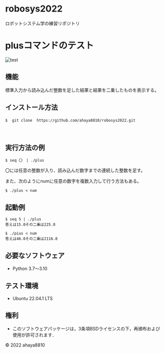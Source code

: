 # robosys2022
 
ロボットシステム学の練習リポジトリ

# plusコマンドのテスト

![test](https://github.com/ahaya8810/robosys2022/actions/workflows/test.yml/badge.svg)

## 機能

標準入力から読み込んだ整数を足した結果と結果を二乗したものを表示する。


## インストール方法

```
$  git clone  https://github.com/ahaya8810/robosys2022.git 　
```
　　　　　　　　　　　　　　　　　　　　　　　　　　　　　　　　　　　　　　　　　　　　
## 実行方法の例

```
$ seq 〇　| ./plus   
```
   
〇には任意の整数が入り、読み込んだ数字までの連続した整数を足す。

また、次のようにnumに任意の数字を複数入力して行う方法もある。

```
$ ./plus < num
```

## 起動例

```
$ seq 5 | ./plus
答えは15.0その二乗は225.0 
```

```
$ ./pius < num
答えは46.0その二乗は2116.0
```

## 必要なソフトウェア
* Python 3.7〜3.10

## テスト環境
* Ubuntu 22.04.1 LTS

## 権利

* このソフトウェアパッケージは，3条項BSDライセンスの下，再頒布および使用が許可されます．

© 2022 ahaya8810

